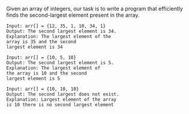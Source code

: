 Given an array of integers, our task is to write a program that efficiently finds the second-largest element present in the array. 

```
Input: arr[] = {12, 35, 1, 10, 34, 1}
Output: The second largest element is 34.
Explanation: The largest element of the 
array is 35 and the second 
largest element is 34

Input: arr[] = {10, 5, 10}
Output: The second largest element is 5.
Explanation: The largest element of 
the array is 10 and the second 
largest element is 5

Input: arr[] = {10, 10, 10}
Output: The second largest does not exist.
Explanation: Largest element of the array 
is 10 there is no second largest element
```